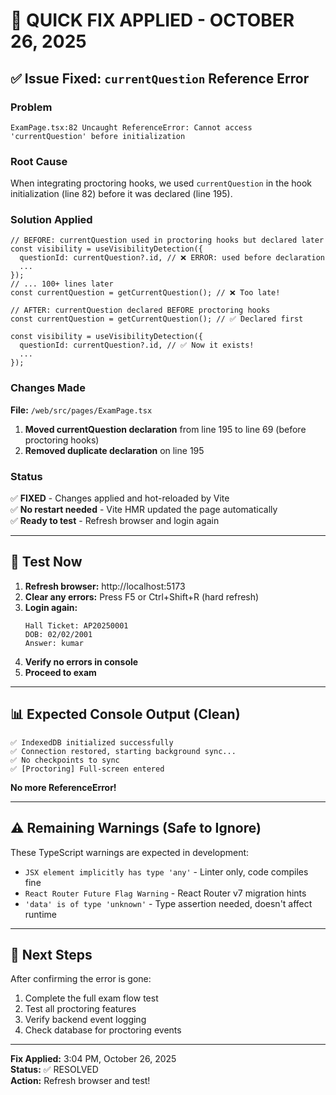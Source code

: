 # 🔧 QUICK FIX APPLIED - OCTOBER 26, 2025

## ✅ Issue Fixed: `currentQuestion` Reference Error

### Problem
```
ExamPage.tsx:82 Uncaught ReferenceError: Cannot access 'currentQuestion' before initialization
```

### Root Cause
When integrating proctoring hooks, we used `currentQuestion` in the hook initialization (line 82) before it was declared (line 195).

### Solution Applied
```tsx
// BEFORE: currentQuestion used in proctoring hooks but declared later
const visibility = useVisibilityDetection({
  questionId: currentQuestion?.id, // ❌ ERROR: used before declaration
  ...
});
// ... 100+ lines later
const currentQuestion = getCurrentQuestion(); // ❌ Too late!

// AFTER: currentQuestion declared BEFORE proctoring hooks
const currentQuestion = getCurrentQuestion(); // ✅ Declared first

const visibility = useVisibilityDetection({
  questionId: currentQuestion?.id, // ✅ Now it exists!
  ...
});
```

### Changes Made
**File:** `/web/src/pages/ExamPage.tsx`

1. **Moved currentQuestion declaration** from line 195 to line 69 (before proctoring hooks)
2. **Removed duplicate declaration** on line 195

### Status
✅ **FIXED** - Changes applied and hot-reloaded by Vite  
✅ **No restart needed** - Vite HMR updated the page automatically  
✅ **Ready to test** - Refresh browser and login again  

---

## 🧪 Test Now

1. **Refresh browser:** http://localhost:5173
2. **Clear any errors:** Press F5 or Ctrl+Shift+R (hard refresh)
3. **Login again:**
   ```
   Hall Ticket: AP20250001
   DOB: 02/02/2001
   Answer: kumar
   ```
4. **Verify no errors in console**
5. **Proceed to exam**

---

## 📊 Expected Console Output (Clean)

```
✅ IndexedDB initialized successfully
✅ Connection restored, starting background sync...
✅ No checkpoints to sync
✅ [Proctoring] Full-screen entered
```

**No more ReferenceError!**

---

## ⚠️ Remaining Warnings (Safe to Ignore)

These TypeScript warnings are expected in development:
- `JSX element implicitly has type 'any'` - Linter only, code compiles fine
- `React Router Future Flag Warning` - React Router v7 migration hints
- `'data' is of type 'unknown'` - Type assertion needed, doesn't affect runtime

---

## 🎯 Next Steps

After confirming the error is gone:
1. Complete the full exam flow test
2. Test all proctoring features
3. Verify backend event logging
4. Check database for proctoring events

---

**Fix Applied:** 3:04 PM, October 26, 2025  
**Status:** ✅ RESOLVED  
**Action:** Refresh browser and test!
